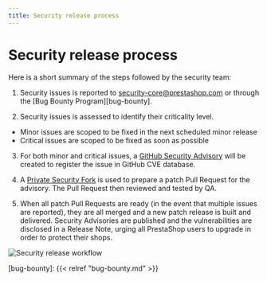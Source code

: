 ```yaml
---
title: Security release process
---
```


# Security release process

Here is a short summary of the steps followed by the security team:

1) Security issues is reported to security-core@prestashop.com or through the [Bug Bounty Program][bug-bounty].

2) Security issues is assessed to identify their criticality level.

- Minor issues are scoped to be fixed in the next scheduled minor release
- Critical issues are scoped to be fixed as soon as possible

3) For both minor and critical issues, a [GitHub Security Advisory](https://help.github.com/en/github/managing-security-vulnerabilities/creating-a-security-advisory
) will be created to register the issue in GitHub CVE database.

4) A [Private Security Fork](https://docs.github.com/en/github/managing-security-vulnerabilities/collaborating-in-a-temporary-private-fork-to-resolve-a-security-vulnerability) is used to prepare a patch Pull Request for the advisory. The Pull Request then reviewed and tested by QA.

5) When all patch Pull Requests are ready (in the event that multiple issues are reported), they are all merged and a new patch release is built and delivered. Security Advisories are published and the vulnerabilities are disclosed in a Release Note, urging all PrestaShop users to upgrade in order to protect their shops.

<img src="../img/security-process-2023.png" alt="Security release workflow">

[bug-bounty]: {{< relref "bug-bounty.md" >}}
